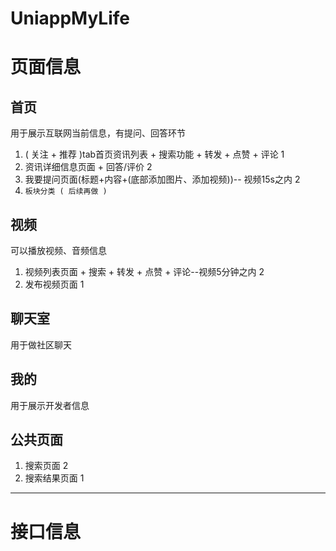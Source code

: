 # UniappMyLife

# 页面信息

## 首页
用于展示互联网当前信息，有提问、回答环节
1. ( 关注 + 推荐 )tab首页资讯列表 + 搜索功能 + 转发 + 点赞 + 评论  1
2. 资讯详细信息页面 + 回答/评价   2 
3. 我要提问页面(标题+内容+(底部添加图片、添加视频))-- 视频15s之内 2
4. `板块分类 ( 后续再做 )`

## 视频
可以播放视频、音频信息
1. 视频列表页面 + 搜索 + 转发 + 点赞 + 评论--视频5分钟之内 2
2. 发布视频页面 1

## 聊天室
用于做社区聊天

## 我的
用于展示开发者信息

## 公共页面
1. 搜索页面  2
2. 搜索结果页面  1

----- 

# 接口信息



